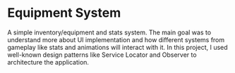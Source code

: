 # Equipment System

A simple inventory/equipment and stats system. The main goal was to understand more about UI implementation and how different systems from gameplay like stats and animations will interact with it. In this project, I used well-known design patterns like Service Locator and Observer to architecture the application.
